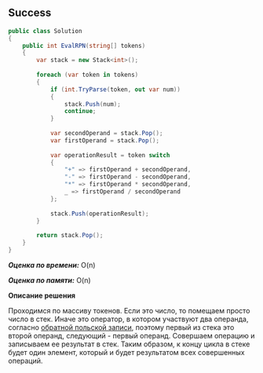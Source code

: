 ## Success

```csharp
public class Solution
{
    public int EvalRPN(string[] tokens)
    {
        var stack = new Stack<int>();
        
        foreach (var token in tokens)
        {
            if (int.TryParse(token, out var num))
            {
                stack.Push(num);
                continue;
            }
            
            var secondOperand = stack.Pop();
            var firstOperand = stack.Pop();
            
            var operationResult = token switch
            {
                "+" => firstOperand + secondOperand,
                "-" => firstOperand - secondOperand,
                "*" => firstOperand * secondOperand,
                _ => firstOperand / secondOperand
            };
            
            stack.Push(operationResult);
        }
        
        return stack.Pop();
    }
}
```

***Оценка по времени:*** O(n)

***Оценка по памяти:*** O(n)

**Описание решения**

Проходимся по массиву токенов. Если это число, то помещаем просто число в стек. Иначе это оператор, в котором участвуют два операнда, согласно [обратной польской записи](https://en.wikipedia.org/wiki/Reverse_Polish_notation), поэтому первый из стека это второй операнд, следующий - первый операнд. Совершаем операцию и записываем ее результат в стек. Таким образом, к концу цикла в стеке будет один элемент, который и будет результатом всех совершенных операций.